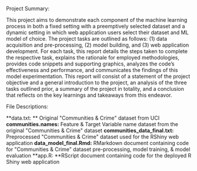 Project Summary: 

This project aims to demonstrate each component of the machine learning process in both a fixed setting with a preemptively selected dataset and a dynamic setting in which web application users select their dataset and ML model of choice. The project tasks are outlined as follows: (1) data acquisition and pre-processing, (2) model building, and (3) web application development. For each task, this report details the steps taken to complete the respective task, explains the rationale for employed methodologies, provides code snippets and supporting graphics, analyzes the code’s effectiveness and performance, and communicates the findings of this model experimentation. This report will consist of a statement of the project objective and a general introduction to the project, an analysis of the three tasks outlined prior, a summary of the project in totality, and a conclusion that reflects on the key learnings and takeaways from this endeavor. 

File Descriptions: 

**data.txt: ** Original "Communities & Crime" dataset from UCI 
**communities.names:** Feature & Target Variable name dataset from the original "Communities & Crime" dataset
**communities_data_final.txt:** Preprocessed "Communities & Crime" dataset used for the RShiny web application 
**data_model_final.Rmd:** RMarkdown document containing code for "Communities & Crime" dataset pre-processing, model training, & model evaluation 
**app.R: **RScript document containing code for the deployed R Shiny web application 
